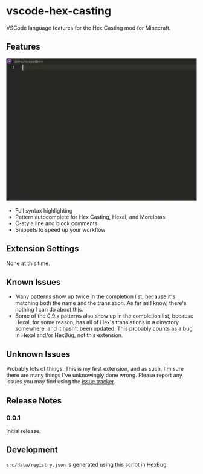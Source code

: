 # vscode-hex-casting

VSCode language features for the Hex Casting mod for Minecraft. 

## Features

![Feature demo gif](/images/demo.gif)

* Full syntax highlighting
* Pattern autocomplete for Hex Casting, Hexal, and MoreIotas
* C-style line and block comments
* Snippets to speed up your workflow

## Extension Settings

None at this time.

## Known Issues

* Many patterns show up twice in the completion list, because it's matching both the name and the translation. As far as I know, there's nothing I can do about this.
* Some of the 0.9.x patterns also show up in the completion list, because Hexal, for some reason, has all of Hex's translations in a directory somewhere, and it hasn't been updated. This probably counts as a bug in Hexal and/or HexBug, not this extension.

## Unknown Issues

Probably lots of things. This is my first extension, and as such, I'm sure there are many things I've unknowingly done wrong. Please report any issues you may find using the [issue tracker](https://github.com/object-Object/vscode-hex-casting/issues).

## Release Notes

### 0.0.1

Initial release.

## Development

`src/data/registry.json` is generated using [this script in HexBug](https://github.com/object-Object/HexBug/blob/main/generate_pattern_json.py).
